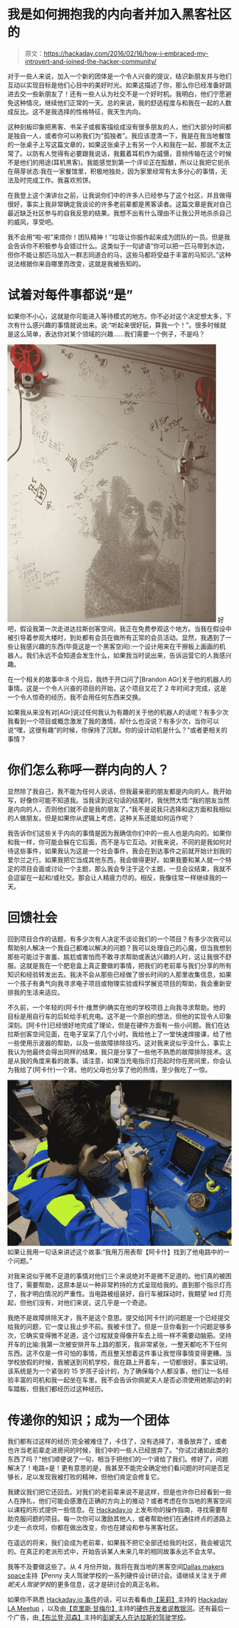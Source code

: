 # 我是如何拥抱我的内向者并加入黑客社区的

> 原文：<https://hackaday.com/2016/02/16/how-i-embraced-my-introvert-and-joined-the-hacker-community/>

对于一些人来说，加入一个新的团体是一个令人兴奋的提议，结识新朋友并与他们互动以实现目标是他们心目中的美好时光。如果这描述了你，那么你已经准备好跳进去交一些新朋友了！还有一些人认为社交不是一个好时机。我明白，他们宁愿避免这种情况，继续他们正常的一天。总的来说，我的舒适程度与和我在一起的人数成反比。这不是我选择的性格特征，我天生内向。

这种刻板印象把黑客、书呆子或极客描绘成没有很多朋友的人，他们大部分时间都是独自一人，或者你可以称我们为“孤独者”。我应该澄清一下，我是在我当地餐馆的一张桌子上写这篇文章的，如果这张桌子上有另一个人和我在一起，那就不太正常了。以防有人觉得有必要跟我说话，我戴着耳机作为威慑，音频传输在这个时候不是他们的用途(耳机黑客)。我能感觉到第一个评论正在酝酿，所以让我把它扼杀在萌芽状态:我在一家餐馆里，积极地独处，因为家里经常有太多分心的事情，无法及时完成工作。我喜欢煎饼。

在我登上这个演讲台之前，让我说你们中的许多人已经参与了这个社区，并且做得很好，事实上我非常确定我谈论的许多老前辈都是黑客读者。这篇文章是我对自己最近缺乏社区参与的自我反思的结果。我想不出有什么理由不让我公开地杀杀自己的威风，享受吧。

我不会用“啦-啦”来烦你！团队精神！”垃圾让你振作起来成为团队的一员。但是我会告诉你不积极参与会错过什么。这类似于一句谚语“你可以把一匹马带到水边，但你不能让那匹马加入一群志同道合的马，这些马都将受益于丰富的马知识。”这种说法根据你来自哪里而改变，这就是我被告知的。

# 试着对每件事都说“是”

如果你不小心，这就是你可能进入等待模式的地方。你不必对这个决定想太多，下次有什么感兴趣的事情就说出来。说:“听起来很好玩，算我一个！”。很多时候就是这么简单，表达你对某个领域的兴趣……我们需要一个例子，不是吗？

[![ein](img/e8b4202a764a6d83fe5ac906c9114881.png)](https://hackaday.com/wp-content/uploads/2016/02/ein.jpg) 好吧，假设我第一次走进达拉斯创客空间，我正在免费参观这个地方。当我在假设中被引导着参观大楼时，到处都有会员在做所有正常的会员活动。显然，我遇到了一些让我感兴趣的东西(毕竟这是一个黑客空间):一个设计用来在干擦板上画画的机器人。我们永远不会知道会发生什么，如果我当时说出来，告诉运营它的人我感兴趣。

在一个相关的故事中:8 个月后，我终于开口问了[Brandon AGr]关于他的机器人的事情。这是一个令人兴奋的项目的开始，这个项目又花了 2 年时间才完成，这是一个令人惊奇的经历，我不会用任何东西来交换。

如果我从来没有对[AGr]说过任何我认为有趣的关于他的机器人的话呢？有多少次我看到一个项目或概念激发了我的激情，却什么也没说？有多少次，当你可以说“嘿，这很有趣”的时候，你保持了沉默。你的设计动机是什么？”或者更相关的事情？

# 你们怎么称呼一群内向的人？

显然除了我自己，我不能为任何人说话，但我最亲密的朋友都是内向的人。我开始写，好像你可能不知道我。当我读到这句话的结尾时，我恍然大悟:“我的朋友当然是内向的人，否则他们就不会是我的朋友了。”我不是说我只选择和这方面和我相似的人做朋友。但是如果你从逻辑上考虑，这种关系还能如何运作呢？

我告诉你们这些关于内向的事情是因为我确信你们中的一些人也是内向的。如果你和我一样，你可能会躲在它后面，而不是与它互动。对我来说，不同的是我如何对待这些事件，如果我认为这是一个社会事件，我会在到达事件之前就开始计划我的爱尔兰之行。如果我把它当成其他东西，我会做得更好。如果我要和某人就一个特定的项目会面或讨论一个主题，那么我会专注于这个主题，一旦会议结束，我就不会逗留在一起和/或社交。那会让人精疲力尽的。相反，我像往常一样继续我的一天。

# 回馈社会

回到项目合作的话题，有多少次有人决定不谈论我们的一个项目？有多少次我可以帮助别人解决一个我自己都难以解决的问题？我可以处理自己的心魔，但当我想到那些可能过于害羞、尴尬或害怕而不敢寻求帮助或表达兴趣的人时，这让我很不舒服。这就是我在一个肥皂盒上真正要做的事情，把我们的老前辈与我们分享的所有知识和经验转发出去。我决不会从那些已经做了很长时间的人那里收集信息，如果一个孩子有勇气向我寻求电子项目或物理实验或科学展览项目的帮助，我会重新安排我的生活来适应。

不久前，一个年轻的(阿卡什·维贾伊)确实在他的学校项目上向我寻求帮助。他的目标是用自行车的后轮给手机充电。这不是一个原创的想法，但他的实现令人印象深刻。[阿卡什]已经很好地完成了理论，但是在硬件方面有一些小问题。我们在达拉斯创客空间见面，在电子室呆了几个小时。我给他上了一堂快速焊接课，给了他一些使用示波器的帮助，以及一些故障排除技巧。这对我来说似乎没什么，事实上我认为他最终会得出同样的结果，我只是分享了一些他不熟悉的故障排除技术。这是从我的角度来看的故事。请注意，如果当充电指示灯亮起时你在房间里，你会认为我给了(阿卡什)一个肾。他的父母也分享了他的热情，至少我吃了一惊。

[![IMG_20160116_210657](img/b6d35601df28af711f413858e5f90ec3.png)](https://hackaday.com/wp-content/uploads/2016/02/img_20160116_210657.jpg) 如果让我用一句话来讲述这个故事:“我用万用表帮【阿卡什】找到了他电路中的一个问题。”

对我来说似乎微不足道的事情对他们三个来说绝对不是微不足道的。他们真的被困住了，需要帮助，这原本是以一种非常矜持的方式呈现给我的。直到那个指示灯亮了，我才明白情况的严重性。当电路被组装好，自行车被踩动时，我期望 led 灯亮起，但他们没有，对他们来说，这几乎是一个奇迹。

我绝不是故障排除天才，我不是这个意思。提交给[阿卡什]的问题是一个已经提交给我的问题，它一度让我止步不前。我被卡住了。但是一旦你看到一个问题足够多次，它确实变得微不足道，这个过程就变得像开车去上班一样不需要动脑筋。坚持开车的比喻:我第一次被安排开车上路的那天，我非常紧张，一整天都吃不下任何东西。这不仅是一件可怕的事情，而且整天想着这件事让我觉得事情变得更糟。当学校放假的时候，我被送到司机学校，我在路上开着车，一切都很好。事实证明，该系统是为一个紧张的 15 岁孩子设计的，为了确保每个人都没事，他们让一名经验丰富的司机和我一起坐在车里。我不会告诉你佩妮夫人是否必须使用她那边的刹车踏板，但我们都经历过这种经历。

# 传递你的知识；成为一个团体

我们都有过这样的经历:完全被难住了，卡住了，没有选择了，准备放弃了，或者也许当老前辈走进房间的时候，我们中的一些人已经放弃了。"你试过诸如此类的东西了吗？"他们顺便说了一句，相当于把他们的一个肾给了我们。修好了，问题解决了！电路=是！更有意思的是，我甚至不能完全确定他们看问题的时间是否足够长，足以发现我被打败的精神，但他们肯定会修复它。

我建议我们把它还回去。对我们的老前辈来说不是这样，但是也许你已经看到一些人在挣扎，他们可能会感激在正确的方向上的推动？或者考虑在你当地的黑客空间以课程的形式提供一些信息。在 [Hackaday.io](https://hackaday.io) 上发布你的操作指南，寻找需要帮助克服问题的项目。每一次你可以激励其他人，或者帮助他们在通往终点的道路上少走一点坎坷，你都在做出改变，你也在建设和参与黑客社区。

在遥远的将来，我们会成为老前辈，如果我不把它全部还给我的社区，我会被诅咒的。在真正的老派形式中，开始告诉某人未来几年的相同故事永远不会太早。

我等不及要做这些了。从 4 月份开始，我将在我当地的黑客空间[Dallas makers space](http://dallasmakerspace.org)主持【Penny 夫人驾驶学校的一系列硬件设计研讨会。请继续关注关于*佩妮夫人驾驶学校*的更多信息，这才是研讨会的真正名称。

如果你不熟悉 [Hackaday.io 事件](https://hackaday.io/events)的话，可以去看看由[【茉莉】](https://hackaday.io/jasmine)主持的 [Hackaday LA Meetup](https://hackaday.io/project/9359-hackaday-la-meetup) ，以及由[【克里斯·甘梅尔】](https://hackaday.io/chrisgammell)主持的[硬件开发者说教银河](http://www.meetup.com/Hardware-Developers-Didactic-Galactic/)。还有最后一个广告，由[【布兰登·邓森】](https://hackaday.io/dunson)主持的[彭妮夫人在达拉斯的驾驶学校](https://hackaday.io/project/9630-mrs-pennys-driving-school)。